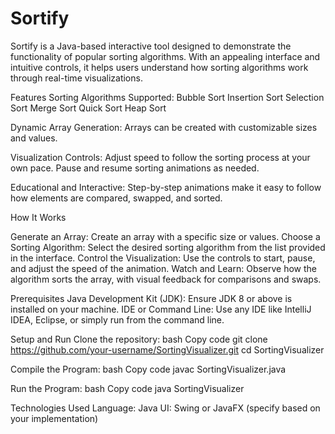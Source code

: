 # Sortify

Sortify is a Java-based interactive tool designed to demonstrate the functionality of popular sorting algorithms. With an appealing interface and intuitive controls, it helps users understand how sorting algorithms work through real-time visualizations.

Features
Sorting Algorithms Supported:
Bubble Sort
Insertion Sort
Selection Sort
Merge Sort
Quick Sort
Heap Sort

Dynamic Array Generation:
Arrays can be created with customizable sizes and values.

Visualization Controls:
Adjust speed to follow the sorting process at your own pace.
Pause and resume sorting animations as needed.

Educational and Interactive:
Step-by-step animations make it easy to follow how elements are compared, swapped, and sorted.

How It Works

Generate an Array:
Create an array with a specific size or values.
Choose a Sorting Algorithm:
Select the desired sorting algorithm from the list provided in the interface.
Control the Visualization:
Use the controls to start, pause, and adjust the speed of the animation.
Watch and Learn:
Observe how the algorithm sorts the array, with visual feedback for comparisons and swaps.

Prerequisites
Java Development Kit (JDK): Ensure JDK 8 or above is installed on your machine.
IDE or Command Line: Use any IDE like IntelliJ IDEA, Eclipse, or simply run from the command line.

Setup and Run
Clone the repository:
bash
Copy code
git clone https://github.com/your-username/SortingVisualizer.git
cd SortingVisualizer

Compile the Program:
bash
Copy code
javac SortingVisualizer.java

Run the Program:
bash
Copy code
java SortingVisualizer

Technologies Used
Language: Java
UI: Swing or JavaFX (specify based on your implementation)

